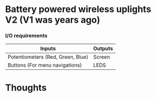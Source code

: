 # Battery powered wireless uplights V2 (V1 was years ago)
### I/O requirements

|Inputs | Outputs |
|-|-|
|Potentiometers (Red, Green, Blue)|Screen|
|Buttons (For menu navigations)|LEDS|

# Thoughts



